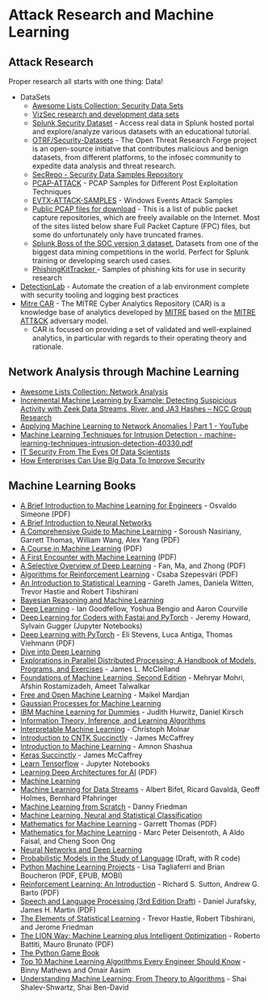 # Attack Research and Machine Learning

## **Attack Research**&#x20;

Proper research all starts with one thing: Data!

* DataSets
  * [Awesome Lists Collection: Security Data Sets](https://github.com/shramos/Awesome-Cybersecurity-Datasets)
  * [VizSec research and development data sets](https://vizsec.org/data/)
  * [Splunk Security Dataset](https://live.splunk.com/splunk-security-dataset-project) - Access real data in Splunk hosted portal and explore/analyze various datasets with an educational tutorial.
  * [OTRF/Security-Datasets](https://github.com/OTRF/Security-Datasets) - The Open Threat Research Forge project is an open-source initiatve that contributes malicious and benign datasets, from different platforms, to the infosec community to expedite data analysis and threat research.
  * [SecRepo - Security Data Samples Repository](https://www.secrepo.com)
  * [PCAP-ATTACK](https://github.com/sbousseaden/PCAP-ATTACK) -  PCAP Samples for Different Post Exploitation Techniques&#x20;
  * [EVTX-ATTACK-SAMPLES](https://github.com/sbousseaden/EVTX-ATTACK-SAMPLES) - Windows Events Attack Samples&#x20;
  * [Public PCAP files for download](https://www.netresec.com/?page=PcapFiles) - This is a list of public packet capture repositories, which are freely available on the Internet. Most of the sites listed below share Full Packet Capture (FPC) files, but some do unfortunately only have truncated frames.
  * [Splunk Boss of the SOC version 3 dataset.](https://github.com/splunk/botsv3) Datasets from one of the biggest data mining competitions in the world. Perfect for Splunk training or developing search used cases.
  * [PhishingKitTracker ](https://github.com/marcoramilli/PhishingKitTracker)- Samples of phishing kits for use in security research
* [DetectionLab](https://github.com/clong/DetectionLab) -  Automate the creation of a lab environment complete with security tooling and logging best practices&#x20;
* [Mitre CAR](https://car.mitre.org) - The MITRE Cyber Analytics Repository (CAR) is a knowledge base of analytics developed by [MITRE](https://www.mitre.org) based on the [MITRE ATT\&CK](https://attack.mitre.org) adversary model.
  * CAR is focused on providing a set of validated and well-explained analytics, in particular with regards to their operating theory and rationale.

## **Network Analysis through Machine Learning**&#x20;

* [Awesome Lists Collection: Network Analysis](https://github.com/briatte/awesome-network-analysis#readme)
* [Incremental Machine Learning by Example: Detecting Suspicious Activity with Zeek Data Streams, River, and JA3 Hashes – NCC Group Research](https://research.nccgroup.com/2021/06/14/incremental-machine-leaning-by-example-detecting-suspicious-activity-with-zeek-data-streams-river-and-ja3-hashes/)&#x20;
* [Applying Machine Learning to Network Anomalies | Part 1 - YouTube](https://www.youtube.com/watch?v=qOfgNd-qijI)&#x20;
* [Machine Learning Techniques for Intrusion Detection - machine-learning-techniques-intrusion-detection-40330.pdf](https://www.sans.org/reading-room/whitepapers/detection/machine-learning-techniques-intrusion-detection-40330)
* [IT Security From The Eyes Of Data Scientists](https://www.darkreading.com/it-security-from-the-eyes-of-data-scientists/d/d-id/1140831)&#x20;
* [How Enterprises Can Use Big Data To Improve Security](https://www.darkreading.com/how-enterprises-can-use-big-data-to-improve-security/d/d-id/1140059)&#x20;

## Machine Learning Books

* [A Brief Introduction to Machine Learning for Engineers](https://arxiv.org/pdf/1709.02840.pdf) - Osvaldo Simeone (PDF)
* [A Brief Introduction to Neural Networks](http://www.dkriesel.com/en/science/neural\_networks)
* [A Comprehensive Guide to Machine Learning](https://www.eecs189.org/static/resources/comprehensive-guide.pdf) - Soroush Nasiriany, Garrett Thomas, William Wang, Alex Yang (PDF)
* [A Course in Machine Learning](http://ciml.info/dl/v0\_9/ciml-v0\_9-all.pdf) (PDF)
* [A First Encounter with Machine Learning](https://www.ics.uci.edu/\~welling/teaching/ICS273Afall11/IntroMLBook.pdf) (PDF)
* [A Selective Overview of Deep Learning](https://arxiv.org/abs/1904.05526) - Fan, Ma, and Zhong (PDF)
* [Algorithms for Reinforcement Learning](https://sites.ualberta.ca/\~szepesva/papers/RLAlgsInMDPs.pdf) - Csaba Szepesvári (PDF)
* [An Introduction to Statistical Learning](http://www-bcf.usc.edu/\~gareth/ISL/) - Gareth James, Daniela Witten, Trevor Hastie and Robert Tibshirani
* [Bayesian Reasoning and Machine Learning](http://web4.cs.ucl.ac.uk/staff/D.Barber/pmwiki/pmwiki.php?n=Brml.HomePage)
* [Deep Learning](http://www.deeplearningbook.org) - Ian Goodfellow, Yoshua Bengio and Aaron Courville
* [Deep Learning for Coders with Fastai and PyTorch](https://github.com/fastai/fastbook) - Jeremy Howard, Sylvain Gugger (Jupyter Notebooks)
* [Deep Learning with PyTorch](https://pytorch.org/assets/deep-learning/Deep-Learning-with-PyTorch.pdf) - Eli Stevens, Luca Antiga, Thomas Viehmann (PDF)
* [Dive into Deep Learning](http://d2l.ai)
* [Explorations in Parallel Distributed Processing: A Handbook of Models, Programs, and Exercises](https://web.stanford.edu/group/pdplab/pdphandbook) - James L. McClelland
* [Foundations of Machine Learning, Second Edition](https://mitpress.ublish.com/ereader/7093/?preview=#page/Cover) - Mehryar Mohri, Afshin Rostamizadeh, Ameet Talwalkar
* [Free and Open Machine Learning](https://freeandopenmachinelearning.readthedocs.io/en/latest/index.html) - Maikel Mardjan
* [Gaussian Processes for Machine Learning](http://www.gaussianprocess.org/gpml/)
* [IBM Machine Learning for Dummies](https://www.ibm.com/downloads/cas/GB8ZMQZ3) - Judith Hurwitz, Daniel Kirsch
* [Information Theory, Inference, and Learning Algorithms](http://www.inference.phy.cam.ac.uk/itila/)
* [Interpretable Machine Learning](https://christophm.github.io/interpretable-ml-book/) - Christoph Molnar
* [Introduction to CNTK Succinctly](https://www.syncfusion.com/ebooks/cntk\_succinctly) - James McCaffrey
* [Introduction to Machine Learning](http://arxiv.org/abs/0904.3664v1) - Amnon Shashua
* [Keras Succinctly](https://www.syncfusion.com/ebooks/keras-succinctly) - James McCaffrey
* [Learn Tensorflow](https://bitbucket.org/hrojas/learn-tensorflow) - Jupyter Notebooks
* [Learning Deep Architectures for AI](https://mila.quebec/wp-content/uploads/2019/08/TR1312.pdf) (PDF)
* [Machine Learning](http://www.intechopen.com/books/machine\_learning)
* [Machine Learning for Data Streams](https://moa.cms.waikato.ac.nz/book-html/) - Albert Bifet, Ricard Gavaldà, Geoff Holmes, Bernhard Pfahringer
* [Machine Learning from Scratch](https://dafriedman97.github.io/mlbook/content/introduction.html) - Danny Friedman
* [Machine Learning, Neural and Statistical Classification](http://www1.maths.leeds.ac.uk/\~charles/statlog/)
* [Mathematics for Machine Learning](https://gwthomas.github.io/docs/math4ml.pdf) - Garrett Thomas (PDF)
* [Mathematics for Machine Learning](https://mml-book.github.io) - Marc Peter Deisenroth, A Aldo Faisal, and Cheng Soon Ong
* [Neural Networks and Deep Learning](http://neuralnetworksanddeeplearning.com)
* [Probabilistic Models in the Study of Language](http://idiom.ucsd.edu/\~rlevy/pmsl\_textbook/text.html) (Draft, with R code)
* [Python Machine Learning Projects](https://www.digitalocean.com/community/books/python-machine-learning-projects-a-digitalocean-ebook) - Lisa Tagliaferri and Brian Boucheron (PDF, EPUB, MOBI)
* [Reinforcement Learning: An Introduction](http://incompleteideas.net/book/RLbook2020.pdf) - Richard S. Sutton, Andrew G. Barto (PDF)
* [Speech and Language Processing (3rd Edition Draft)](https://web.stanford.edu/\~jurafsky/slp3/ed3book.pdf) - Daniel Jurafsky, James H. Martin (PDF)
* [The Elements of Statistical Learning](https://web.stanford.edu/\~hastie/ElemStatLearn/) - Trevor Hastie, Robert Tibshirani, and Jerome Friedman
* [The LION Way: Machine Learning plus Intelligent Optimization](https://intelligent-optimization.org/LIONbook/lionbook\_3v0.pdf) - Roberto Battiti, Mauro Brunato (PDF)
* [The Python Game Book](http://thepythongamebook.com/en%3Astart)
* [Top 10 Machine Learning Algorithms Every Engineer Should Know](https://www.dezyre.com/article/top-10-machine-learning-algorithms/202) - Binny Mathews and Omair Aasim
* [Understanding Machine Learning: From Theory to Algorithms](https://www.cs.huji.ac.il/\~shais/UnderstandingMachineLearning) - Shai Shalev-Shwartz, Shai Ben-David
